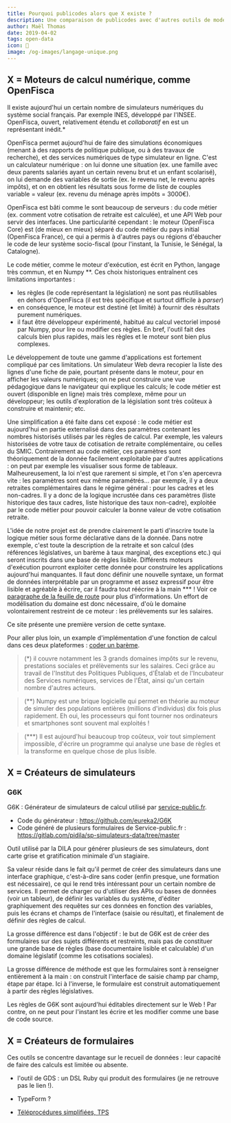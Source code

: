 ```yaml
---
title: Pourquoi publicodes alors que X existe ?
description: Une comparaison de publicodes avec d'autres outils de modélisations utilisés dans l’administration
author: Maël Thomas
date: 2019-04-02
tags: open-data
icon: 👀
image: /og-images/langage-unique.png
---
```


## X = Moteurs de calcul numérique, comme OpenFisca

Il existe aujourd'hui un certain nombre de simulateurs numériques du système social français. Par exemple INES, développé par l'INSEE. OpenFisca, ouvert, relativement étendu et _collaboratif_ en est un représentant inédit.\*

OpenFisca permet aujourd'hui de faire des simulations économiques (menant à des rapports de politique publique, ou à des travaux de recherche), et des services numériques de type simulateur en ligne. C'est un calculateur numérique : on lui donne une situation (ex. une famille avec deux parents salariés ayant un certain revenu brut et un enfant scolarisé), on lui demande des variables de sortie (ex. le revenu net, le revenu après impôts), et on en obtient les résultats sous forme de liste de couples variable = valeur (ex. revenu du ménage après impôts = 3000€).

OpenFisca est bâti comme le sont beaucoup de serveurs : du code métier (ex. comment votre cotisation de retraite est calculée), et une API Web pour servir des interfaces. Une particularité cependant : le moteur (OpenFisca Core) est (de mieux en mieux) séparé du code métier du pays initial (OpenFisca France), ce qui a permis à d'autres pays ou régions d'ébaucher le code de leur système socio-fiscal (pour l'instant, la Tunisie, le Sénégal, la Catalogne).

Le code métier, comme le moteur d'exécution, est écrit en Python, langage très commun, et en Numpy \*\*. Ces choix historiques entraînent ces limitations importantes :

- les règles (le code représentant la législation) ne sont pas réutilisables en dehors d'OpenFisca (il est très spécifique et surtout difficile à _parser_)
- en conséquence, le moteur est destiné (et limité) à fournir des résultats purement numériques.
- il faut être développeur expérimenté, habitué au calcul vectoriel imposé par Numpy, pour lire ou modifier ces règles. En bref, l'outil fait des calculs bien plus rapides, mais les règles et le moteur sont bien plus complexes.

Le développement de toute une gamme d'applications est fortement compliqué par ces limitations. Un simulateur Web devra recopier la liste des lignes d'une fiche de paie, pourtant présente dans le moteur, pour en afficher les valeurs numériques; on ne peut construire une vue pédagogique dans le navigateur qui explique les calculs; le code métier est ouvert (disponible en ligne) mais très complexe, même pour un développeur; les outils d'exploration de la législation sont très coûteux à construire et maintenir; etc.

Une simplification a été faite dans cet exposé : le code métier est aujourd'hui en partie externalisé dans des paramètres contenant les nombres historisés utilisés par les règles de calcul. Par exemple, les valeurs historisées de votre taux de cotisation de retraite complémentaire, ou celles du SMIC. Contrairement au code métier, ces paramètres sont théoriquement de la donnée facilement exploitable par d'autres applications : on peut par exemple les visualiser sous forme de tableaux. Malheureusement, la loi n'est que rarement si simple, et l'on s'en apercevra vite : les paramètres sont eux même paramétrés... par exemple, il y a deux retraites complémentaires dans le régime général : pour les cadres et les non-cadres. Il y a donc de la logique incrustée dans ces paramètres (liste historique des taux cadres, liste historique des taux non-cadre), exploitée par le code métier pour pouvoir calculer la bonne valeur de votre cotisation retraite.

L'idée de notre projet est de prendre clairement le parti d'inscrire toute la logique métier sous forme déclarative dans de la donnée. Dans notre exemple, c'est toute la description de la retraite et son calcul (des références législatives, un barème à taux marginal, des exceptions etc.) qui seront inscrits dans une base de règles lisible. Différents moteurs d'exécution pourront exploiter cette donnée pour construire les applications aujourd'hui manquantes. Il faut donc définir une nouvelle syntaxe, un format de données interprétable par un programme et assez expressif pour être lisible et agréable à écrire, car il faudra tout réécrire à la main \*\*\* ! Voir ce [paragraphe de la feuille de route](https://github.com/laem/syso/wiki/Feuille-de-route/_edit#-une-base-documentaire-explorable) pour plus d'informations. Un effort de modélisation du domaine est donc nécessaire, d'où le domaine volontairement restreint de ce moteur : les prélèvements sur les salaires.

Ce site présente une première version de cette syntaxe.

Pour aller plus loin, un example d'implémentation d'une fonction de calcul dans ces deux plateformes : [coder un barème](https://github.com/betagouv/publicodes/wiki/Coder-un-barème-:-publicodes-ou-OpenFisca-%3F).

> (\*) il couvre notamment les 3 grands domaines impôts sur le revenu, prestations sociales et prélèvements sur les salaires. Ceci grâce au travail de l'Institut des Politiques Publiques, d'Étalab et de l'Incubateur des Services numériques, services de l'État, ainsi qu'un certain nombre d'autres acteurs.

> (\*\*) Numpy est une brique logicielle qui permet en théorie au moteur de simuler des populations entières (millions d'individus) dix fois plus rapidement. Eh oui, les processeurs qui font tourner nos ordinateurs et smartphones sont souvent mal exploités !

> (\*\*\*) Il est aujourd'hui beaucoup trop coûteux, voir tout simplement impossible, d'écrire un programme qui analyse une base de règles et la transforme en quelque chose de plus lisible.

## X = Créateurs de simulateurs

### G6K

G6K : Générateur de simulateurs de calcul utilisé par [service-public.fr](http://service-public.fr/).

- Code du générateur : https://github.com/eureka2/G6K
- Code généré de plusieurs formulaires de Service-public.fr : https://gitlab.com/pidila/sp-simulateurs-data/tree/master

Outil utilisé par la DILA pour générer plusieurs de ses simulateurs, dont carte grise et gratification minimale d'un stagiaire.

Sa valeur réside dans le fait qu'il permet de créer des simulateurs dans une interface graphique, c'est-à-dire sans coder (enfin presque, une formation est nécessaire), ce qui le rend très intéressant pour un certain nombre de services. Il permet de charger ou d'utiliser des APIs ou bases de données (voir un tableur), de définir les variables du système, d'éditer graphiquement des requêtes sur ces données en fonction des variables, puis les écrans et champs de l'interface (saisie ou résultat), et finalement de définir des règles de calcul.

La grosse différence est dans l'objectif : le but de G6K est de créer des formulaires sur des sujets différents et restreints, mais pas de constituer une grande base de règles (base documentaire lisible et calculable) d'un domaine législatif (comme les cotisations sociales).

La grosse différence de méthode est que les formulaires sont à renseigner entièrement à la main : on construit l'interface de saisie champ par champ, étape par étape. Ici à l'inverse, le formulaire est construit automatiquement à partir des règles législatives.

Les règles de G6K sont aujourd'hui éditables directement sur le Web ! Par contre, on ne peut pour l'instant les écrire et les modifier comme une base de code source.

## X = Créateurs de formulaires

Ces outils se concentre davantage sur le recueil de données : leur capacité de faire des calculs est limitée ou absente.

- l'outil de GDS : un DSL Ruby qui produit des formulaires (je ne retrouve pas le lien !).

- TypeForm ?

- [Téléprocédures simplifiées, TPS](https://tps.apientreprise.fr/)
